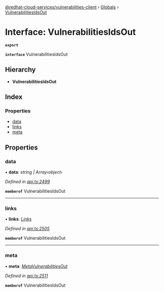 [@redhat-cloud-services/vulnerabilities-client](../README.md) › [Globals](../globals.md) › [VulnerabilitiesIdsOut](vulnerabilitiesidsout.md)

# Interface: VulnerabilitiesIdsOut

**`export`** 

**`interface`** VulnerabilitiesIdsOut

## Hierarchy

* **VulnerabilitiesIdsOut**

## Index

### Properties

* [data](vulnerabilitiesidsout.md#data)
* [links](vulnerabilitiesidsout.md#links)
* [meta](vulnerabilitiesidsout.md#meta)

## Properties

###  data

• **data**: *string | Array‹object›*

*Defined in [api.ts:2499](https://github.com/RedHatInsights/javascript-clients.gi/blob/master/packages/vulnerabilities/api.ts#L2499)*

**`memberof`** VulnerabilitiesIdsOut

___

###  links

• **links**: *[Links](links.md)*

*Defined in [api.ts:2505](https://github.com/RedHatInsights/javascript-clients.gi/blob/master/packages/vulnerabilities/api.ts#L2505)*

**`memberof`** VulnerabilitiesIdsOut

___

###  meta

• **meta**: *[MetaVulnerabilitiesOut](metavulnerabilitiesout.md)*

*Defined in [api.ts:2511](https://github.com/RedHatInsights/javascript-clients.gi/blob/master/packages/vulnerabilities/api.ts#L2511)*

**`memberof`** VulnerabilitiesIdsOut
